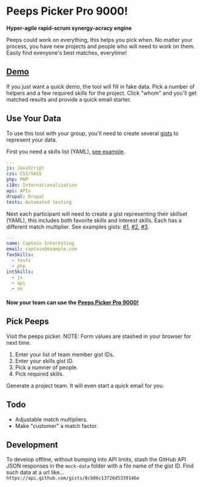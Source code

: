 Peeps Picker Pro 9000!
======================

**Hyper-agile rapid-scrum synergy-acracy engine**

Peeps could work on everything, this helps you pick when.  No matter your process, you have new projects and people who will need to work on them.  Easily find evenyone's best matches, everytime!

## [Demo](http://doublejosh.github.io/peepspicker)
If you just want a quick demo, the tool will fill in fake data.  Pick a number of helpers and a few required skills for the project. Click "whom" and you'll get matched results and provide a quick email starter.

## Use Your Data
To use this tool with your group, you'll need to create several [gists](https://gist.github.com) to represent your data.

First you need a skills list (YAML),  [see example](https://gist.github.com/doublejosh/158c42f68ebd2f6bf628).
```yaml
---
js: JavaScript
css: CSS/SASS
php: PHP
i18n: Internationalization
api: APIs
drupal: Drupal
tests: Automated testing
```

Next each participant will need to create a gist representing their skillset (YAML), this includes both favorite skills and interest skills.  Each has a different match multiplier.  See examples gists: [#1](https://gist.github.com/doublejosh/8cb86c13726d5339146e), [#2](https://gist.github.com/doublejosh/d33a2de82eb74f56c183), [#3](https://gist.github.com/doublejosh/b98d83907abdda33a7be).
```yaml
---
name: Captain Interesting
email: captain@example.com
favSkills:
  - tests
  - php
intSkills:
  - js
  - api
  - ux
```

#### Now your team can use the [Peeps Picker Pro 9000!](http://doublejosh.github.io/peepspicker/)

## Pick Peeps
Visit the peeps picker. NOTE: Form values are stashed in your browser for next time.

1. Enter your list of team member gist IDs.
2. Enter your skills gist ID.
3. Pick a numner of people.
4. Pick required skills.

Generate a project team.  It will even start a quick email for you.

## Todo
- Adjustable match multipliers.
- Make "customer" a match factor.

## Development
To develop offline, without bumping into API limits, stash the GitHub API JSON responses in the `mock-data` folder with a file name of the gist ID.  Find such data at a url like...
`https://api.github.com/gists/8cb86c13726d5339146e`
